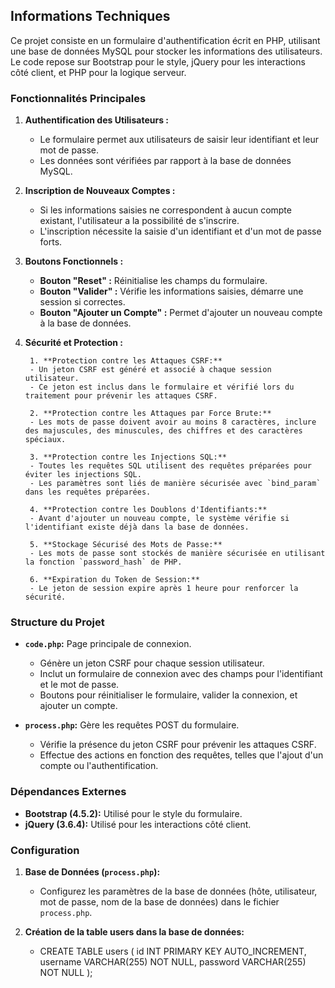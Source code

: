 ## Informations Techniques

Ce projet consiste en un formulaire d'authentification écrit en PHP, utilisant une base de données MySQL pour stocker les informations des utilisateurs. Le code repose sur Bootstrap pour le style, jQuery pour les interactions côté client, et PHP pour la logique serveur.

### Fonctionnalités Principales

1. **Authentification des Utilisateurs :**
   - Le formulaire permet aux utilisateurs de saisir leur identifiant et leur mot de passe.
   - Les données sont vérifiées par rapport à la base de données MySQL.

2. **Inscription de Nouveaux Comptes :**
   - Si les informations saisies ne correspondent à aucun compte existant, l'utilisateur a la possibilité de s'inscrire.
   - L'inscription nécessite la saisie d'un identifiant et d'un mot de passe forts.

3. **Boutons Fonctionnels :**
   - **Bouton "Reset" :** Réinitialise les champs du formulaire.
   - **Bouton "Valider" :** Vérifie les informations saisies, démarre une session si correctes.
   - **Bouton "Ajouter un Compte" :** Permet d'ajouter un nouveau compte à la base de données.

4. **Sécurité et Protection :**

        1. **Protection contre les Attaques CSRF:**
        - Un jeton CSRF est généré et associé à chaque session utilisateur.
        - Ce jeton est inclus dans le formulaire et vérifié lors du traitement pour prévenir les attaques CSRF.

        2. **Protection contre les Attaques par Force Brute:**
        - Les mots de passe doivent avoir au moins 8 caractères, inclure des majuscules, des minuscules, des chiffres et des caractères spéciaux.

        3. **Protection contre les Injections SQL:**
        - Toutes les requêtes SQL utilisent des requêtes préparées pour éviter les injections SQL.
        - Les paramètres sont liés de manière sécurisée avec `bind_param` dans les requêtes préparées.

        4. **Protection contre les Doublons d'Identifiants:**
        - Avant d'ajouter un nouveau compte, le système vérifie si l'identifiant existe déjà dans la base de données.

        5. **Stockage Sécurisé des Mots de Passe:**
        - Les mots de passe sont stockés de manière sécurisée en utilisant la fonction `password_hash` de PHP.

        6. **Expiration du Token de Session:**
        - Le jeton de session expire après 1 heure pour renforcer la sécurité.

### Structure du Projet

- **`code.php`:** Page principale de connexion.
  - Génère un jeton CSRF pour chaque session utilisateur.
  - Inclut un formulaire de connexion avec des champs pour l'identifiant et le mot de passe.
  - Boutons pour réinitialiser le formulaire, valider la connexion, et ajouter un compte.

- **`process.php`:** Gère les requêtes POST du formulaire.
  - Vérifie la présence du jeton CSRF pour prévenir les attaques CSRF.
  - Effectue des actions en fonction des requêtes, telles que l'ajout d'un compte ou l'authentification.

### Dépendances Externes

- **Bootstrap (4.5.2):** Utilisé pour le style du formulaire.
- **jQuery (3.6.4):** Utilisé pour les interactions côté client.

### Configuration

1. **Base de Données (`process.php`):**
   - Configurez les paramètres de la base de données (hôte, utilisateur, mot de passe, nom de la base de données) dans le fichier `process.php`.

2. **Création de la table users dans la base de données:**
   - CREATE TABLE users (
    id INT PRIMARY KEY AUTO_INCREMENT,
    username VARCHAR(255) NOT NULL,
    password VARCHAR(255) NOT NULL
);
